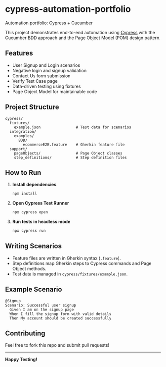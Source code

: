 # cypress-automation-portfolio
Automation portfolio: Cypress + Cucumber

This project demonstrates end-to-end automation using [Cypress](https://www.cypress.io/) with the Cucumber BDD approach and the Page Object Model (POM) design pattern.

## Features

- User Signup and Login scenarios
- Negative login and signup validation
- Contact Us form submission
- Verify Test Case page
- Data-driven testing using fixtures
- Page Object Model for maintainable code

## Project Structure

```
cypress/
  fixtures/
    example.json                # Test data for scenarios
  integration/
    examples/
      BDD/
        ecommerceE2E.feature    # Gherkin feature file
  support/
    pageObjects/                # Page Object classes
    step_definitions/           # Step definition files
```

## How to Run

1. **Install dependencies**
   ```bash
   npm install
   ```

2. **Open Cypress Test Runner**
   ```bash
   npx cypress open
   ```

3. **Run tests in headless mode**
   ```bash
   npx cypress run
   ```

## Writing Scenarios

- Feature files are written in Gherkin syntax (`.feature`).
- Step definitions map Gherkin steps to Cypress commands and Page Object methods.
- Test data is managed in `cypress/fixtures/example.json`.

## Example Scenario

```gherkin
@Signup
Scenario: Successful user signup
  Given I am on the signup page
  When I fill the signup form with valid details
  Then My account should be created successfully
```

## Contributing

Feel free to fork this repo and submit pull requests!

---

**Happy Testing!**
